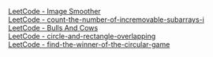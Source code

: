 [LeetCode - Image Smoother](https://leetcode.com/problems/image-smoother/)<br>
[LeetCode - count-the-number-of-incremovable-subarrays-i](https://leetcode.com/problems/count-the-number-of-incremovable-subarrays-i/)<br>
[LeetCode - Bulls And Cows](https://leetcode.com/problems/bulls-and-cows/)<br>
[LeetCode - circle-and-rectangle-overlapping](https://leetcode.com/problems/circle-and-rectangle-overlapping/)<br>
[LeetCode - find-the-winner-of-the-circular-game](https://leetcode.com/problems/find-the-winner-of-the-circular-game/)<br>

